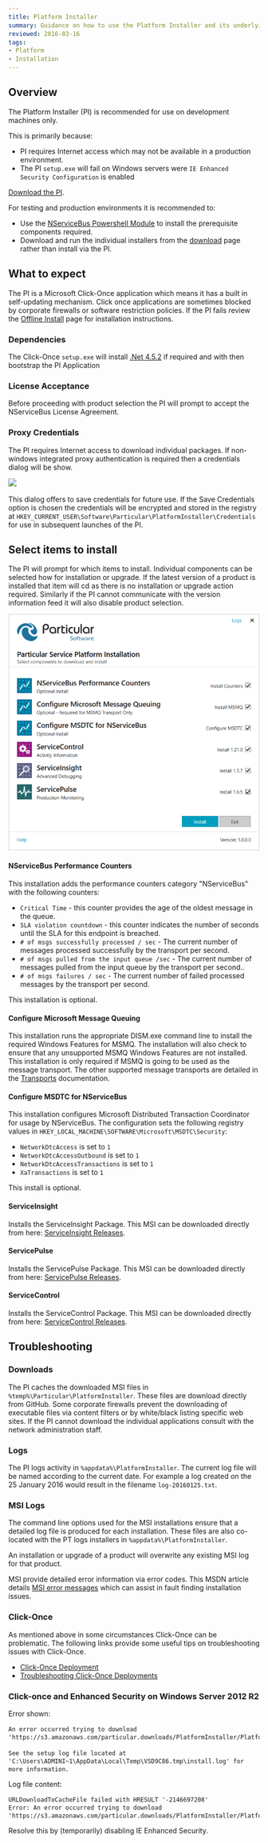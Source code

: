 ```yaml
---
title: Platform Installer
summary: Guidance on how to use the Platform Installer and its underlying components
reviewed: 2016-03-16
tags:
- Platform
- Installation
---
```


## Overview

The Platform Installer (PI) is recommended for use on development machines only.

This is primarily because:

* PI requires Internet access which may not be available in a production environment.
* The PI `setup.exe` will fail on Windows servers were `IE Enhanced Security Configuration` is enabled

[Download the PI](http://particular.net/start-platform-download).

For testing and production environments it is recommended to:

* Use the [NServiceBus Powershell Module](/nservicebus/operations/management-using-powershell.md) to install the prerequisite components required.
* Download and run the individual installers from the [download](http://particular.net/downloads) page rather than install via the PI.


## What to expect

The PI is a Microsoft Click-Once application which means it has a built in self-updating mechanism. Click once applications are sometimes blocked by corporate firewalls or software restriction policies. If the PI fails review the [Offline Install](offline.md) page for installation instructions.


### Dependencies

The Click-Once `setup.exe` will install [.Net 4.5.2](https://www.microsoft.com/en-us/download/details.aspx?id=42643) if required and with then bootstrap the PI Application


### License Acceptance

Before proceeding with product selection the PI will prompt to accept the NServiceBus License Agreement.


### Proxy Credentials

The PI requires Internet access to download individual packages. If non-windows integrated proxy authentication is required then a credentials dialog will be show.

![](save-credentials.png)

This dialog offers to save credentials for future use.
If the Save Credentials option is chosen the credentials will be encrypted and stored in the registry at `HKEY_CURRENT_USER\Software\Particular\PlatformInstaller\Credentials` for use in subsequent launches of the PI.


## Select items to install

The PI will prompt for which items to install. Individual components can be selected how for installation or upgrade. If the latest version of a product is installed that item will cd as there is no installation or upgrade action required. Similarly if the PI cannot communicate with the version information feed it will also disable product selection.

![](select-items.png)


#### NServiceBus Performance Counters

This installation adds the performance counters category "NServiceBus"  with the following counters:

* `Critical Time` - this counter provides the age of the oldest message in the queue.
* `SLA violation countdown` - this counter indicates the number of seconds until the SLA for this endpoint is breached.
* `# of msgs successfully processed / sec` - The current number of messages processed successfully by the transport per second.
* `# of msgs pulled from the input queue /sec` - The current number of messages pulled from the input queue by the transport per second..
* `# of msgs failures / sec` - The current number of failed processed messages by the transport per second.

This installation is optional.


#### Configure Microsoft Message Queuing

This installation runs the appropriate DISM.exe command line to install the required Windows Features for MSMQ.  The installation will also check to ensure that any unsupported MSMQ Windows Features are not installed.  This installation is only required if MSMQ is going to be used as the message transport.  The other supported message transports are detailed in the [Transports](/nservicebus/transports/) documentation.


#### Configure MSDTC for NServiceBus

This installation configures Microsoft Distributed Transaction Coordinator for usage by NServiceBus. The configuration sets the following registry values in `HKEY_LOCAL_MACHINE\SOFTWARE\Microsoft\MSDTC\Security`:

* `NetworkDtcAccess` is set to `1`
* `NetworkDtcAccessOutbound` is set to `1`
* `NetworkDtcAccessTransactions` is set to `1`
* `XaTransactions` is set to `1`

 This install is optional.


#### ServiceInsight

Installs the ServiceInsight Package. This MSI can be downloaded directly from here: [ServiceInsight Releases](https://github.com/Particular/ServiceInsight/releases/latest).


#### ServicePulse

Installs the ServicePulse Package. This MSI can be downloaded directly from here: [ServicePulse Releases](https://github.com/Particular/ServicePulse/releases/latest).


#### ServiceControl

Installs the ServiceControl Package. This MSI can be downloaded directly from here: [ServiceControl Releases](https://github.com/Particular/ServiceControl/releases/latest).


## Troubleshooting


### Downloads

The PI caches the downloaded MSI files in `%temp%\Particular\PlatformInstaller`. These files are download directly from GitHub. Some corporate firewalls prevent the downloading of executable files via content filters or by white/black listing specific web sites. If the PI cannot download the individual applications consult with the network administration staff.


### Logs

The PI logs activity in `%appdata%\PlatformInstaller`. The current log file will be  named according to the current date. For example a log created on the 25 January 2016 would result in the filename `log-20160125.txt`.


### MSI Logs

The command line options used for the MSI installations ensure that a detailed log file is produced for each installation. These files are also co-located with the PT logs  installers in `%appdata%\PlatformInstaller`.

An installation or upgrade of a product will overwrite any existing MSI log for that product.

MSI provide detailed error information via error codes. This MSDN article details [MSI error messages](https://msdn.microsoft.com/en-us/library/aa376931.aspx) which can assist in fault finding installation issues.


### Click-Once

As mentioned above in some circumstances Click-Once can be problematic. The following links provide some useful tips on troubleshooting issues with Click-Once.

* [Click-Once Deployment](https://msdn.microsoft.com/en-us/library/t71a733d.aspx)
* [Troubleshooting Click-Once Deployments](https://msdn.microsoft.com/en-us/library/fb94w1t5.aspx)


### Click-once and Enhanced Security on Windows Server 2012 R2

Error shown:

```no-highlight
An error occurred trying to download 'https://s3.amazonaws.com/particular.downloads/PlatformInstaller/PlatformInstaller.application'.

See the setup log file located at 'C:\Users\ADMINI~1\AppData\Local\Temp\VSD9C86.tmp\install.log' for more information.
```

Log file content:

```no-highlight
URLDownloadToCacheFile failed with HRESULT '-2146697208'
Error: An error occurred trying to download 'https://s3.amazonaws.com/particular.downloads/PlatformInstaller/PlatformInstaller.application'.
```

Resolve this by (temporarily) disabling IE Enhanced Security.
